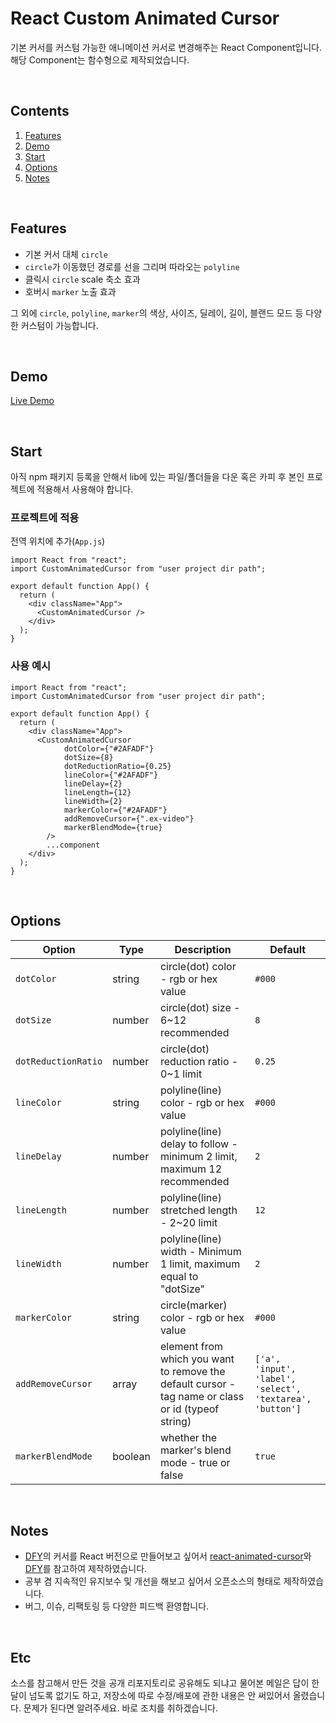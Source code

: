 # React Custom Animated Cursor

기본 커서를 커스텀 가능한 애니메이션 커서로 변경해주는 React Component입니다.
해당 Component는 함수형으로 제작되었습니다.

<br/>

## Contents

1. [Features](#-features)
2. [Demo](#-demo)
3. [Start](#-start)
4. [Options](#-options)
5. [Notes](#-notes)

<br/>

## Features

-   기본 커서 대체 `circle`
-   `circle`가 이동했던 경로를 선을 그리며 따라오는 `polyline`
-   클릭시 `circle` scale 축소 효과
-   호버시 `marker` 노출 효과

그 외에 `circle`, `polyline`, `marker`의 색상, 사이즈, 딜레이, 길이, 블랜드 모드 등 다양한 커스텀이 가능합니다.

<br/>

## Demo

[Live Demo](https://bongsuchoi.github.io/react-animated-polyline-cursor/)

<br/>

## Start

아직 npm 패키지 등록을 안해서 lib에 있는 파일/폴더들을 다운 혹은 카피 후 본인 프로젝트에 적용해서 사용해야 합니다.

### 프로젝트에 적용

전역 위치에 추가(`App.js`)

```
import React from "react";
import CustomAnimatedCursor from "user project dir path";

export default function App() {
  return (
    <div className="App">
      <CustomAnimatedCursor />
    </div>
  );
}
```

### 사용 예시

```
import React from "react";
import CustomAnimatedCursor from "user project dir path";

export default function App() {
  return (
    <div className="App">
      <CustomAnimatedCursor
            dotColor={"#2AFADF"}
            dotSize={8}
            dotReductionRatio={0.25}
            lineColor={"#2AFADF"}
            lineDelay={2}
            lineLength={12}
            lineWidth={2}
            markerColor={"#2AFADF"}
            addRemoveCursor={".ex-video"}
            markerBlendMode={true}
        />
        ...component
    </div>
  );
}
```

<br/>

## Options

| Option              | Type    | Description                                                                                        | Default                                                   |
| ------------------- | ------- | -------------------------------------------------------------------------------------------------- | --------------------------------------------------------- |
| `dotColor`          | string  | circle(dot) color - rgb or hex value                                                               | `#000`                                                    |
| `dotSize`           | number  | circle(dot) size - 6~12 recommended                                                                | `8`                                                       |
| `dotReductionRatio` | number  | circle(dot) reduction ratio - 0~1 limit                                                            | `0.25`                                                    |
| `lineColor`         | string  | polyline(line) color - rgb or hex value                                                            | `#000`                                                    |
| `lineDelay`         | number  | polyline(line) delay to follow - minimum 2 limit, maximum 12 recommended                           | `2`                                                       |
| `lineLength`        | number  | polyline(line) stretched length - 2~20 limit                                                       | `12`                                                      |
| `lineWidth`         | number  | polyline(line) width - Minimum 1 limit, maximum equal to "dotSize"                                 | `2`                                                       |
| `markerColor`       | string  | circle(marker) color - rgb or hex value                                                            | `#000`                                                    |
| `addRemoveCursor`   | array   | element from which you want to remove the default cursor - tag name or class or id (typeof string) | `['a', 'input', 'label', 'select', 'textarea', 'button']` |
| `markerBlendMode`   | boolean | whether the marker's blend mode - true or false                                                    | `true`                                                    |

<br/>

## Notes

-   [DFY](https://www.dfy.co.kr/)의 커서를 React 버전으로 만들어보고 싶어서 [react-animated-cursor](https://github.com/stephenscaff/react-animated-cursor)와 [DFY](https://www.dfy.co.kr/)를 참고하여 제작하였습니다.
-   공부 겸 지속적인 유지보수 및 개선을 해보고 싶어서 오픈소스의 형태로 제작하였습니다.
-   버그, 이슈, 리팩토링 등 다양한 피드백 환영합니다.

<br/>

## Etc

소스를 참고해서 만든 것을 공개 리포지토리로 공유해도 되냐고 물어본 메일은 답이 한달이 넘도록 없기도 하고,
저장소에 따로 수정/배포에 관한 내용은 안 써있어서 올렸습니다.
문제가 된다면 알려주세요. 바로 조치를 취하겠습니다.
